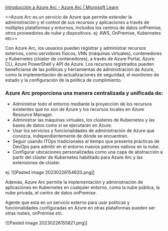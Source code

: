 [Introducción a Azure Arc - Azure Arc | Microsoft Learn](https://learn.microsoft.com/es-es/azure/azure-arc/overview)

==Azure Arc es un servicio de Azure que permite extender la administración y el control de sus recursos y aplicaciones a través de múltiples plataformas y entornos, incluidos los centros de datos onPremise, otros proveedores de nube y dispositivos. 
ej:
AWS, OnPremise, Kubernetes etc==

Con Azure Arc, los usuarios pueden registrar y administrar recursos externos, como servidores físicos, VMs (máquinas virtuales), contenedores y Kubernetes (clúster de contenedores), a través de Azure Portal, Azure CLI, Azure PowerShell y API de Azure. Los recursos registrados pueden beneficiarse de las políticas y herramientas de administración de Azure, como la implementación de actualizaciones de seguridad, el monitoreo de estado y la configuración de la política de cumplimiento.

### Azure Arc proporciona una manera centralizada y unificada de:
-   Administrar todo el entorno mediante la proyección de los recursos existentes que no son de Azure y los recursos locales en Azure Resource Manager.
-   Administrar las máquinas virtuales, los clústeres de Kubernetes y las bases de datos como si se ejecutaran en Azure.
-   Usar los servicios y funcionalidades de administración de Azure que conozca, independientemente de dónde se encuentren.
-   Seguir usando ITOps tradicionales al tiempo que presenta prácticas de DevOps para admitir en el entorno nuevos patrones nativos en la nube.
-   Configurar ubicaciones personalizadas como una capa de abstracción a partir del clúster de Kubernetes habilitado para Azure Arc y las extensiones de clúster.

ej:
![[Pasted image 20230226154620.png]]

Además, Azure Arc permite la implementación y administración de aplicaciones en Kubernetes en cualquier entorno, como la nube pública, la nube privada, el centro de datos onPremise.

Agente que esta en un servicio externo para usar politicas y funcionalidades configuradas en Azure en otras plataformas pueden ser otras nubes, onPremise etc.

![[Pasted image 20230226155821.png]]